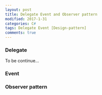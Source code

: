 ```yaml
---
layout: post
title: Delegate Event and Observer pattern
modified: 2017-1-31
categories: C#
tags: Delegate Event [Design-pattern]
comments: true
---
```



### Delegate
To be continue...




### Event



### Observer pattern





